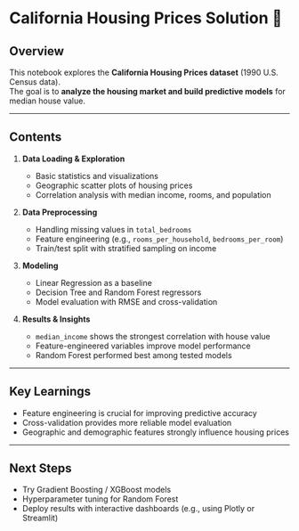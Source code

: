 # California Housing Prices Solution 🏡

## Overview
This notebook explores the **California Housing Prices dataset** (1990 U.S. Census data).  
The goal is to **analyze the housing market and build predictive models** for median house value.

---

## Contents
1. **Data Loading & Exploration**
   - Basic statistics and visualizations
   - Geographic scatter plots of housing prices
   - Correlation analysis with median income, rooms, and population

2. **Data Preprocessing**
   - Handling missing values in `total_bedrooms`
   - Feature engineering (e.g., `rooms_per_household`, `bedrooms_per_room`)
   - Train/test split with stratified sampling on income

3. **Modeling**
   - Linear Regression as a baseline
   - Decision Tree and Random Forest regressors
   - Model evaluation with RMSE and cross-validation

4. **Results & Insights**
   - `median_income` shows the strongest correlation with house value
   - Feature-engineered variables improve model performance
   - Random Forest performed best among tested models

---

## Key Learnings
- Feature engineering is crucial for improving predictive accuracy  
- Cross-validation provides more reliable model evaluation  
- Geographic and demographic features strongly influence housing prices  

---

## Next Steps
- Try Gradient Boosting / XGBoost models  
- Hyperparameter tuning for Random Forest  
- Deploy results with interactive dashboards (e.g., using Plotly or Streamlit)  
